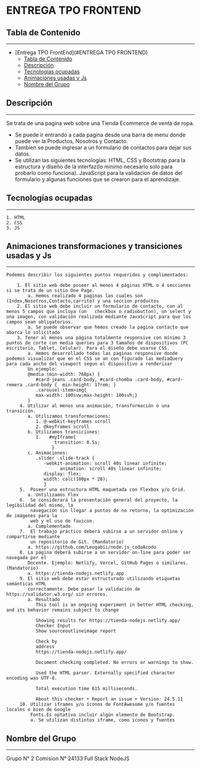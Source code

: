 # ENTREGA TPO FRONTEND

## Tabla de Contenido
***
- [Entrega TPO FrontEnd](#ENTREGA TPO FRONTEND)
  - [Tabla de Contenido](#tabla-de-contenido)
  - [Descripción](#descripción)
  - [Tecnologías ocupadas](#tecnologías-ocupadas)
  - [Animaciones usadas y Js](#animaciones-transformaciones-y-transiciones-usadas-y-js)
  - [Nombre del Grupo](#nombre-del-grupo)


 ## Descripción
 ***
 Se trata de una pagina web sobre una Tienda Ecommerce de venta de ropa.

 - Se puede ir entrando a cada pagina desde una barra de menu donde puede ver la Productos, Nosotros y Contacto.
 - Tambien se puede ingresar a un formulario de contactos para dejar sus datos.
 -  Se utilizan las siguientes tecnologías: HTML, CSS y Bootstrap para la estructura y diseño de la interfaz(lo minimo necesario solo para probarlo como funciona). JavaScript para la validacion de datos del formulario y algunas funciones que se crearon para el aprendizaje.

 ## Tecnologías ocupadas
 ***
    1. HTML
    2. CSS
    3. JS
   
 ## Animaciones transformaciones y transiciones usadas y Js
 ***
    Podemos describir los siguientes puntos requeridos y complimentados:
    
        1. El sitio web debe poseer al menos 4 páginas HTML o 4 secciones si se trata de un sitio One Page.
            a. Hemos realizado 4 paginas las cuales son (Index,Nosotros,Contacto,carrito) y una seccion productos
        2. El sitio web debe incluir un formulario de contacto, con al menos 5 campos que incluya (un   checkbox o radiobutton), un select y una imagen, con validación realizada mediante JavaScript para que los campos sean obligatorios.
            a. Se puede observar que hemos creado la pagina contacto que abarca lo solicitado
        3. Tener al menos una página totalmente responsive con mínimo 3 puntos de corte con media queries para 3 tamaños de dispositivos (PC escritorio, Tablet, Celular). Para el diseño debe usarse CSS.
            a. Hemos desarrollado todas las paginas responsive donde podemos visualizar que en el CSS se an con figurado las mediaQuery para cada ancho del viewport segun el dispositivo a renderizar
            Un ejemplo: 
            @media (min-width: 768px) {
               #card-jeans .card-body, #card-chomba .card-body, #card-remera .card-body {  min-height: 17rem; }
               .carousel-item>img{
               max-width: 100svw;max-height: 100svh;} 
            }
         4. Utilizar al menos una animación, transformación o una transición.
            a. Utilizamos transformaciones:
               1. @-webkit-keyframes scroll
               2. @keyframes scroll
            b. Utilizamos transiciones:
               1.   #myIframe{
                      transition: 0.5s;
                     }
            c. Animaciones:
               .slider .slide-track {
                  -webkit-animation: scroll 40s linear infinite;
                        animation: scroll 40s linear infinite;
                  display: flex;
                  width: calc(100px * 28);
                  }
         5.  Poseer una estructura HTML maquetada con Flexbox y/o Grid.
            a. Untilizamos Flex
         6.  Se considerará la presentación general del proyecto, la legibilidad del mismo, la
             navegación sin llegar a puntos de no retorno, la optimización de imágenes para la
             web y el uso de favicon.
            a. Cumplementado
         7.  El trabajo práctico deberá subirse a un servidor online y compartirse mediante
             un repositorio de Git. (Mandatorio)
            a. https://github.com/Leogabii/node.js_codoAcodo
         8. La página deberá subirse a un servidor on-line para poder ser navegada por el
            Docente. Ejemplo: Netlify, Vercel, GitHub Pages o similares. (Mandatorio)
            a. https://tienda-nodejs.netlify.app
         9. El sitio web debe estar estructurado utilizando etiquetas semánticas HTML
            correctamente. Debe pasar la validación de https://validator.w3.org/ sin errores.
            a. Resultado 
               This tool is an ongoing experiment in better HTML checking, and its behavior remains subject to change

               Showing results for https://tienda-nodejs.netlify.app/
               Checker Input
               Show sourceoutlineimage report

               Check by
               address
               https://tienda-nodejs.netlify.app/

               Document checking completed. No errors or warnings to show.

               Used the HTML parser. Externally specified character encoding was UTF-8.

               Total execution time 615 milliseconds.

               About this checker • Report an issue • Version: 24.5.11
         10. Utilizar iframes y/o íconos de FontAwesome y/o fuentes locales o bien de Google
             Fonts.Es optativo incluir algún elemento de Bootstrap.
             a. Se utilizan distintos iframe, como iconos y fuentes

 ## Nombre del Grupo
 ***
 Grupo N° 2
   Comision N° 24133
     Full Stack NodeJS
